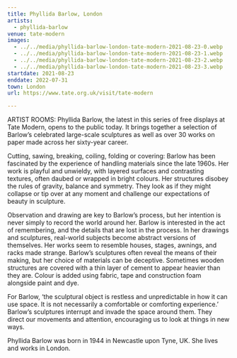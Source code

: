 ```yaml
---
title: Phyllida Barlow, London
artists:
  - phyllida-barlow
venue: tate-modern
images:
  - ../../media/phyllida-barlow-london-tate-modern-2021-08-23-0.webp
  - ../../media/phyllida-barlow-london-tate-modern-2021-08-23-1.webp
  - ../../media/phyllida-barlow-london-tate-modern-2021-08-23-2.webp
  - ../../media/phyllida-barlow-london-tate-modern-2021-08-23-3.webp
startdate: 2021-08-23
enddate: 2022-07-31
town: London
url: https://www.tate.org.uk/visit/tate-modern

---
```


ARTIST ROOMS: Phyllida Barlow, the latest in this series of free displays at Tate Modern, opens to the public today. It brings together a selection of Barlow’s celebrated large-scale sculptures as well as over 30 works on paper made across her sixty-year career.

Cutting, sawing, breaking, coiling, folding or covering: Barlow has been fascinated by the experience of handling materials since the late 1960s. Her work is playful and unwieldy, with layered surfaces and contrasting textures, often daubed or wrapped in bright colours. Her structures disobey the rules of gravity, balance and symmetry. They look as if they might collapse or tip over at any moment and challenge our expectations of beauty in sculpture.

Observation and drawing are key to Barlow’s process, but her intention is never simply to record the world around her. Barlow is interested in the act of remembering, and the details that are lost in the process. In her drawings and sculptures, real-world subjects become abstract versions of themselves. Her works seem to resemble houses, stages, awnings, and racks made strange. Barlow’s sculptures often reveal the means of their making, but her choice of materials can be deceptive. Sometimes wooden structures are covered with a thin layer of cement to appear heavier than they are. Colour is added using fabric, tape and construction foam alongside paint and dye.

For Barlow, ‘the sculptural object is restless and unpredictable in how it can use space. It is not necessarily a comfortable or comforting experience.’ Barlow’s sculptures interrupt and invade the space around them. They direct our movements and attention, encouraging us to look at things in new ways.

Phyllida Barlow was born in 1944 in Newcastle upon Tyne, UK. She lives and works in London.